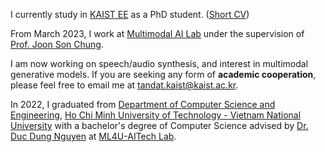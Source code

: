 I currently study in [KAIST EE](https://ee.kaist.ac.kr/en/) as a PhD student. ([Short CV](https://flowcv.com/resume/0sg7gc7cdl))

From March 2023, I work at [Multimodal AI Lab](https://mmai.io/) under the supervision of [Prof. Joon Son Chung](https://mmai.io/joon/).

I am now working on speech/audio synthesis, and interest in multimodal generative models. If you are seeking any form of **academic cooperation**, please feel free to email me at [tandat.kaist@kaist.ac.kr](mailto:tandat.kaist@kaist.ac.kr).

In 2022, I graduated from [Department of Computer Science and Engineering](https://cse.hcmut.edu.vn/en), [Ho Chi Minh University of Technology - Vietnam National University](https://oisp.hcmut.edu.vn/en/) with a bachelor's degree of Computer Science advised by [Dr. Duc Dung Nguyen](https://scholar.google.com/citations?user=xV7uHJgAAAAJ&hl=en) at [ML4U-AITech Lab](https://ml4uhcmut.github.io/).

